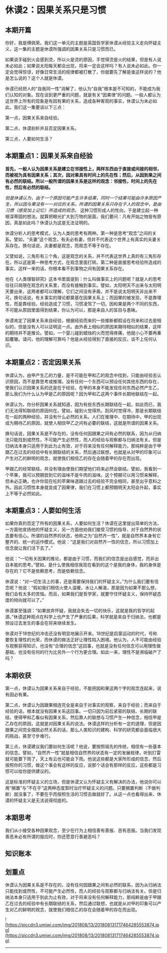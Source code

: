 # 休谟2：因果关系只是习惯

## 本期开篇

你好，我是傅佩荣。我们这一单元的主题是英国哲学家休谟从经验主义走向怀疑主义，这一集的主题是休谟所强调的因果关系只是习惯而已。

如果说手碰到火会感到烫，所以火是烫的原因，手觉得烫是火的结果，但是有人说未必如此；如果说太阳每天都会出现，将来一定会这样吗？有人说未必如此。你一定会觉得惊讶，好像日常生活的规律都被打散了，你就要先了解是谁这样说的？他是怎么说的？这个人就是休谟。

休谟已经把人的“自我同一性”消解了，他认为“自我”根本是不可知的，不能成为我们认知的对象。现在谈到更严重的问题，就是有关“因果律”的问题。一般人都认为这世界上所有的现象是有因有果的关系，造成各种客观的事实，休谟认为未必如此。我们这一集要谈以下三点：

第一点，因果关系来自经验。

第二点，休谟剖析并且否定因果关系。

第三点，人要如何生活？

## 本期重点1：因果关系来自经验

 **首先，一般人认为因果关系是建立在邻接性上，两样东西由于直接或间接的相邻，而被视为具有因果关系；其次，因对果具有时间上的先在性；然后，从因到果之间有必然的联结。所以一般所谓的因果关系是这样的观念：邻接性，时间上的先在性，然后有必然的联结。**

 *但是休谟认为，由于一个原因可能产生许多结果，同时一个结果可能由许多原因产生，所以因与果没有一一对应的关系。所谓的因果关系只存在于人的观念中，是由习惯（感受加上记忆）所造成的观念。* 这种习惯形成人的性向，于是建立起一种根深蒂固的想法。就算把眼光扩大到万物的层面，我们要问：凡有开始之物皆有原因，真是如此吗？休谟认为这是无法证明的。

休谟分析人的思考模式，认为人类的思考有两种。第一种是思考“观念”之间的关系。譬如，“夫妻”这个观念，有夫必有妻，但并不代表这个世界上有真实的夫妻关系存在。换句话说，夫妻都是观念，而观念不等于存在。

又譬如说，三角形有三个角，这是观念的关系，并不代表这世界上真的有三角形存在。所以这是第一种思考方式，在观念里面打转。第二种是直接思考经验所造成的事实，这样一来的话，你根本看不到事物之间有因果关系存在。

他在《人类理智研究》这本书里面提到：什么叫做事实上的问题呢？就是人的思考往往只局限在观念的关系里，而没有接触到事实。譬如，太阳明天不出来与太阳明天要出来，这两者都可以理解，它们之间没有矛盾，并不是说太阳明天非出来不可。换句话说，有关事实的理论都奠基在因果关系上；而因果的被发现，不是靠理性，而是靠经验。经验造成了习惯，习惯凌驾了一切。因和果是两个不同的东西，不可能从原因里面得到结果，你认为可以，那是来自人的盲目与愚昧。

休谟肯定了因果关系来自经验，根据经验而来的一些推断都假设在将来和过去是相似的，但是没有人可以证明这一点。由外表上相似的原因来期待相似的结果，这样的期待并不是推论。譬如，一个婴儿碰到蜡烛的火而觉得疼痛，他就小心不要再重蹈覆辙。请问，他的理解可靠吗？他是从经验得到了直接的反应，谈不上任何认识。

## 本期重点2：否定因果关系

休谟认为，由甲产生乙的力量，是不可能在甲和乙的观念中找到，只能由经验去认识原因，而不是靠思考或推理。没有任何一个东西可以预设任何其他东西的存在，使我们认识因果关系的还是在于经验，在甲的本身不能发现任何东西必然产生乙，那么我们为什么认为甲是乙的原因呢？因为甲和乙这两个事件长期地联结在一起。

休谟认为，你分析因果关系就知道，因为有些东西长期联结在一起，如此而已，我们无法得知联结的原因何在。譬如，碰到火觉得热，刮风时觉得冷，那是长期联结在一起的两种经验，并没有什么必然的关系。人们在推理中、在期待中，甲的出现成为期待乙的原因，就使人相信甲乙之间有必要的联结，这就是所谓的因果关系。

换句话说，因果关系是不存在的，没有任何因跟果之间有必然的联系，因为从归纳法只能找到或然性，不可能产生必然性，而人的经验与观察都与归纳法有关。但是归纳法本身只适用于到此为止有效，对于将来没有任何解释能力，那纯粹是由于甲跟乙在过去的经验中有长期联结的关系，然后通过联想，也就是从对甲的印象可以产生对乙的鲜明的观念，就使我们相信乙的存在会随着甲的存在而出现。

甲跟乙的经常联结，并没有理由使我们期望他们将来必然会联结。譬如，我看到一个苹果，我可以预期尝到它的滋味不是牛肉的滋味。这个预期可以用习惯来解释，但未必正确，也许你现在吃的苹果味道跟过去的经验不完全相同，甚至出乎意料之外。因此习惯性本身就变成了因果律，我们在习惯上都预期明天太阳会升起，事实上不等于必然如此。

## 本期重点3：人要如何生活

如果你真的否定了所有的因果关系，人要如何生活？休谟在这里提出简单的方法，一方面他宣扬他的怀疑主义，另一方面他劝我们接受习惯的指导，对于自然界的状态要有信心。所谓的自然界的状态，他称之为“自然齐一性”，就是自然界本身有它整齐的、统一的运作模式。他说：“这是我们对自然齐一性的信念，所以习惯加上信念就让我们活下去了。”

他说：“一切有关因果的推论，都是由于习惯，而我们的信念是出自感觉，而非出自本能的思考。”譬如，是什么使我相信我现在看到的这个是我的身体，我的身体是存在的？它不是依赖思考，而是依赖信念。

休谟说：“对一切生活上的事，还是需要保持我们的怀疑主义。”为什么我们要有信念呢？他说：“假如我们相信火使人温暖，水让人解渴，那是因为如果不那么想，我们会有太多的苦恼。而且，如果我们是哲学家，就要守住怀疑主义，保持怀疑态度的倾向就可以了。”

休谟甚至强调：“如果放弃怀疑，我就会失去一切的快乐，这就是我的哲学的起源。”休谟这种观点在科学上也产生了严重的后果，科学就是来自于归纳法，也都是预设过去发生的事会在将来继续发生。

休谟对于18世纪的冲击还没有明显地展示开来。18世纪是启蒙运动的时代，号称要恢复理性的光荣，而休谟的做法正好让理性陷入困境。他认为，人不可能由经验与观察获得知识，也没有“合理的信念”这回事，也就是没有任何信念可以用理性做基础，也没有任何的行为比另外一个行为更合理。如此一来，理性不是濒临破产了吗？

## 本期收获

第一点，休谟认为因果关系来自于经验，不能把因和果这两个字的观念连起来，说有因必有果。

第二点，休谟认为因跟果相连完全是来自于对事实的观察，来自于经验；而来自于经验的话，根本就没有因果关系这回事。一切只因为前后紧密的联结、长期的联结，使得甲和乙看似有因果关系，然后靠人的联想与习惯产生一种信念，相信甲是乙存在的原因，这就是对因果关系的说法。休谟这样的分析有一定的道理，但是因跟果之间完全摆脱必然关系的话，那么人类知识的建构、科学的研究都会面临很大的挑战，甚至寸步难行。

第三点，休谟建议我们要如何生活呢？他说，要按照祖先的传统，相信有一些基本的信念。譬如，“自然齐一性”就是相信自然界的状态有一定的发展规律，听到打雷就可能要下雨了，天上有云也可能会下雨。他说这些都是大家所形成的信念，然后按照你的习惯，做这个事会有这样的反应，说那个话会有那样的反应，这些都是习惯可以给你提供建议的。

这是标准的怀疑主义的立场，但是休谟又认为怀疑主义有解决的办法，他说你可以用“搁置”与“不在乎”这两种态度暂时治疗怀疑主义的问题。只要搁置判断（不做判断）就没事了，不要在乎而按照生活的习惯去做就好了。从这一点也看得出来，休谟的怀疑主义是无法说得彻底的。

## 本期思考

我们从小接受各种因果观念，至少在行为上相信善有善报、恶有恶报。当我们发现善恶未必有所谓的报应时，你还愿意行善避恶吗？

## 知识账本

## 划重点

休谟认为因果关系是不存在的，没有任何因跟果之间有必然的联系，因为从归纳法只能找到或然性，不可能产生必然性，而人的经验与观察都与归纳法有关。但是归纳法本身只适用于到此为止有效，对于将来没有任何解释能力，那纯粹是由于甲跟乙在过去的经验中有长期联结的关系，然后通过联想，也就是从对甲的印象可以产生对乙的鲜明的观念，就使我们相信乙的存在会随着甲的存在而出现。

![https://piccdn3.umiwi.com/img/201808/13/201808131717464285553874.jpg](https://piccdn3.umiwi.com/img/201808/13/201808131717464285553874.jpg)

---
